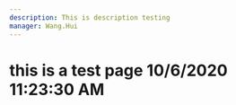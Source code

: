 ```yaml
---
description: This is description testing
manager: Wang.Hui
---
```

# this is a test page 10/6/2020 11:23:30 AM